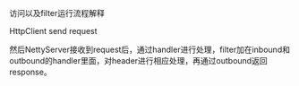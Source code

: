 访问以及filter运行流程解释

HttpClient send request  

然后NettyServer接收到request后，通过handler进行处理，filter加在inbound和outbound的handler里面，对header进行相应处理，再通过outbound返回response。  
